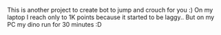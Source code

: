 This is another project to create bot to jump and crouch for you :) On my laptop I reach only to 1K points because it started to be laggy.. But on my PC my dino run for 30 minutes :D
